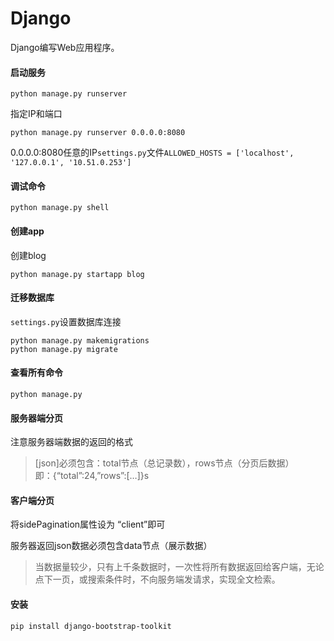 # Django
Django编写Web应用程序。

#### 启动服务

```
python manage.py runserver
```

指定IP和端口

```
python manage.py runserver 0.0.0.0:8080
```
0.0.0.0:8080任意的IP`settings.py`文件`ALLOWED_HOSTS = ['localhost', '127.0.0.1', '10.51.0.253']` 

#### 调试命令
```
python manage.py shell
```

#### 创建app
创建blog

```
python manage.py startapp blog
```

#### 迁移数据库
`settings.py`设置数据库连接

```
python manage.py makemigrations
python manage.py migrate
```

#### 查看所有命令

```
python manage.py
```

#### 服务器端分页
注意服务器端数据的返回的格式

> [json]必须包含：total节点（总记录数），rows节点（分页后数据）  
> 即：{“total”:24,”rows”:[…]}s

#### 客户端分页
将sidePagination属性设为 “client”即可

服务器返回json数据必须包含data节点（展示数据）

> 当数据量较少，只有上千条数据时，一次性将所有数据返回给客户端，无论点下一页，或搜索条件时，不向服务端发请求，实现全文检索。

#### 安装

`pip install django-bootstrap-toolkit`
